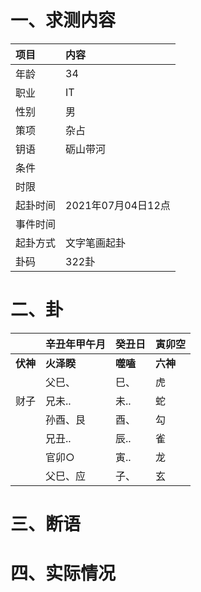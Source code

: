 # 一、求测内容
|项目|内容|
|:-|:-|
|年龄|34|
|职业|IT|
|性别|男|
|策项|杂占|
|钥语|砺山带河|
|条件||
|时限||
|起卦时间|2021年07月04日12点|
|事件时间||
|起卦方式|文字笔画起卦|
|卦码|322卦|

# 二、卦
||辛丑年甲午月|癸丑日|寅卯空|
|:-|:-|:-|:-|
|**伏神**|**火泽睽**|**噬嗑**|**六神**|
||父巳、|巳、|虎|
|财子|兄未..|未..|蛇|
||孙酉、艮|酉、|勾|
||兄丑..|辰..|雀|
||官卯○|寅..|龙|
||父巳、应|子、|玄|


# 三、断语

# 四、实际情况